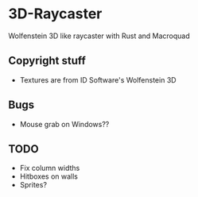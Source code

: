 # 3D-Raycaster

Wolfenstein 3D like raycaster with Rust and Macroquad

## Copyright stuff

- Textures are from ID Software's Wolfenstein 3D

## Bugs

- Mouse grab on Windows??

## TODO

- Fix column widths
- Hitboxes on walls
- Sprites?
